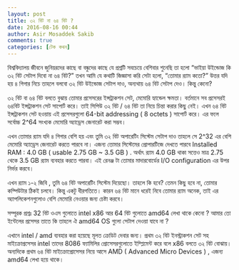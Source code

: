 ```yaml
---
layout: post
title: ৩২ বিট না ৬৪ বিট ?
date: 2016-08-16 00:44
author: Asir Mosaddek Sakib
comments: true
categories: [টেক কথন]
---
```

বিশ্ববিদ্যালয় জীবনে জুনিয়রদের কাছে বা বন্ধুদের কাছে যে প্রশ্নটি সবচেয়ে বেশিবার শুনেছি তা হলো “ভাইয়া উইন্ডোজ কি ৩২ বিট সেটাপ দিবো না ৬৪ বিট?” তখন আমি যে কথাটি জিজ্ঞাসা করি সেটা হলো, “তোমার র‍্যাম কতো?” উত্তর যদি হয় ৪ গিগার নিচে তাহলে বলবো ৩২ বিট উইন্ডোজ সেটাপ দাও, অন্যথায় ৬৪ বিট সেটাপ দেও। কিন্তু কেনো?
<div class="text_exposed_show">

৩২ বিট বা ৬৪ বিট বলতে বুঝায় তোমার প্রসেসরের ইন্সট্রাকশন সেট, মেমোরি হ্যান্ডেল ক্ষমতা। বর্তমানে সব প্রসেসরই ৬৪বিট ইন্সট্রাকশন সেট সাপোর্ট করে। তাই সিপিউ ৩২ বিট / ৬৪ বিট তা নিয়ে চিন্তা করার কিছু নেই। এখন ৬৪ বিট ইন্সট্রাকশন সেট হওয়ায় এই প্রসেসরগুলো 64-bit addressing ( 8 octets ) সাপোর্ট করে। এর ফলে সর্বোচ্চ 2^64 সংখ্যক মেমোরি অ্যাড্রেস জেনারেট করা সম্ভব।

এখন তোমার র‍্যাম যদি ৪ গিগার বেশি হয় এবং তুমি ৩২ বিট অপারেটিং সিস্টেম সেটাপ দাও তাহলে সে 2^32 এর বেশি মেমোরি অ্যাড্রেস জেনারেট করতে পারবে না। এজন্য তোমার সিস্টেমের প্রোপারটিজে দেখতে পারবে Installed RAM : 4.0 GB ( usable 2.75 GB ~ 3.5 GB ) . অর্থাৎ র‍্যাম 4.0 GB থাকা সত্তেও মাত্র 2.75 থেকে 3.5 GB র‍্যাম ব্যবহার করতে পারবা। এই রেনঞ্জ টা তোমার মাদারবোর্ডের I/O configuration এর উপর নির্ভর করবে।

এখন র‍্যাম ১-২ জিবি , তুমি ৬৪ বিট অপারেটিং সিস্টেম দিয়েছো। তাহলে কি হবে? তেমন কিছু হবে না, তোমার কম্পিউটার ঠিকই চলবে। কিন্তু একটু ধীরগতিতে। কারন ৬৪ বিট মানে ধরেই নিবে তোমার র‍্যাম অনেক, তাই এর অ্যাপলিকেশনগুলোও বেশি মেমোরি নেওয়ার জন্য চেষ্টা করবে।

সম্পূরক প্রশ্নঃ 32 বিট ওএস গুলোতে intel x86 আর 64 বিট গুলোতে amd64 লেখা থাকে কেনো ? আমার তো ইন্টেলের প্রসেসর তাতে কি তাহলে ঐ amd64 OS গুলো সেটাপ দেওয়া যাবে না ?

এখানে intel / amd ব্যবহার করা হয়েছে মূলত ক্রেডিট দেবার জন্য। প্রথম ৩২ বিট ইনস্ট্রাকশন সেট সহ মাইক্রোপ্রসেসর intel তাদের 8086 ফ্যামিলির প্রোসেসরগুলোতে ইম্প্লিমেন্ট করে বলে x86 বলতে ৩২ বিট বোঝায়। অন্যদিকে প্রথম ৬৪ বিট মাইক্রোপ্রোসেসর নিয়ে আসে AMD ( Advanced Micro Devices ) , এজন্য amd64 লেখা হয়ে থাকে।

</div>
